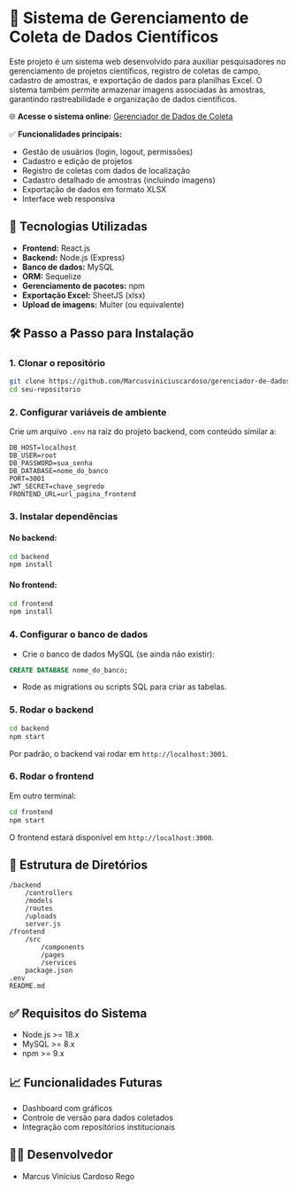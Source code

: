 # 🐛 Sistema de Gerenciamento de Coleta de Dados Científicos

Este projeto é um sistema web desenvolvido para auxiliar pesquisadores no gerenciamento de projetos científicos, registro de coletas de campo, cadastro de amostras, e exportação de dados para planilhas Excel. O sistema também permite armazenar imagens associadas às amostras, garantindo rastreabilidade e organização de dados científicos.

🌐 **Acesse o sistema online:** [Gerenciador de Dados de Coleta](https://gerenciador-de-dados-de-coleta-eymp-hyfcyqoba.vercel.app/)

✅ **Funcionalidades principais:**

- Gestão de usuários (login, logout, permissões)
- Cadastro e edição de projetos
- Registro de coletas com dados de localização
- Cadastro detalhado de amostras (incluindo imagens)
- Exportação de dados em formato XLSX
- Interface web responsiva

## 🚀 Tecnologias Utilizadas

- **Frontend:** React.js
- **Backend:** Node.js (Express)
- **Banco de dados:** MySQL
- **ORM:** Sequelize
- **Gerenciamento de pacotes:** npm
- **Exportação Excel:** SheetJS (xlsx)
- **Upload de imagens:** Multer (ou equivalente)

## 🛠️ Passo a Passo para Instalação

### 1. Clonar o repositório

```bash
git clone https://github.com/Marcusviniciuscardoso/gerenciador-de-dados-de-coleta.git
cd seu-repositorio
```

### 2. Configurar variáveis de ambiente

Crie um arquivo `.env` na raiz do projeto backend, com conteúdo similar a:

```
DB_HOST=localhost
DB_USER=root
DB_PASSWORD=sua_senha
DB_DATABASE=nome_do_banco
PORT=3001
JWT_SECRET=chave_segredo
FRONTEND_URL=url_pagina_frontend
```

### 3. Instalar dependências

#### No backend:

```bash
cd backend
npm install
```

#### No frontend:

```bash
cd frontend
npm install
```

### 4. Configurar o banco de dados

- Crie o banco de dados MySQL (se ainda não existir):

```sql
CREATE DATABASE nome_do_banco;
```

- Rode as migrations ou scripts SQL para criar as tabelas.

### 5. Rodar o backend

```bash
cd backend
npm start
```

Por padrão, o backend vai rodar em `http://localhost:3001`.

### 6. Rodar o frontend

Em outro terminal:

```bash
cd frontend
npm start
```

O frontend estará disponível em `http://localhost:3000`.

## 📂 Estrutura de Diretórios

```
/backend
    /controllers
    /models
    /routes
    /uploads
    server.js
/frontend
    /src
        /components
        /pages
        /services
    package.json
.env
README.md
```

## ✅ Requisitos do Sistema

- Node.js >= 18.x
- MySQL >= 8.x
- npm >= 9.x

## 📈 Funcionalidades Futuras

- Dashboard com gráficos
- Controle de versão para dados coletados
- Integração com repositórios institucionais

## 🧑‍💻 Desenvolvedor

- Marcus Vinícius Cardoso Rego
